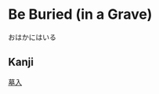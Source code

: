 # Be Buried (in a Grave)
おはかにはいる

## Kanji
[墓](../Kanji/kanji-dict/墓.md)[入](../Kanji/kanji-dict/入.md)